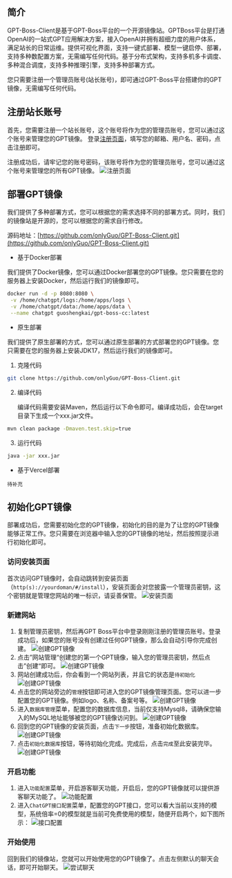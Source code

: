
## 简介
GPT-Boss-Client是基于GPT-Boss平台的一个开源镜像站。GPTBoss平台是打通OpenAI的一站式GPT应用解决方案，接入OpenAI并拥有超细力度的用户体系，满足站长的日常运维。提供可视化界面，支持一键式部署、模型一键启停、部署，支持多种数配置方案，无需编写任何代码。基于分布式架构，支持多机多卡调度、多种混合调度，支持多种推理引擎，支持多种部署方式。

您只需要注册一个管理员账号(站长账号)，即可通过GPT-Boss平台搭建你的GPT镜像，无需编写任何代码。

## 注册站长账号
首先，您需要注册一个站长账号，这个账号将作为您的管理员账号，您可以通过这个账号来管理您的GPT镜像。 登录[注册页面](https://boss.icoding.ink/manager/#/register)，填写您的邮箱、用户名、密码，点击注册即可。

注册成功后，请牢记您的账号密码，该账号将作为您的管理员账号，您可以通过这个账号来管理您的所有GPT镜像。
![注册页面](./doc/images/register.png)

## 部署GPT镜像
我们提供了多种部署方式，您可以根据您的需求选择不同的部署方式。同时，我们的镜像站是开源的，您可以根据您的需求自行修改。

源码地址：[https://github.com/onlyGuo/GPT-Boss-Client.git](https://github.com/onlyGuo/GPT-Boss-Client.git)

- 基于Docker部署

我们提供了Docker镜像，您可以通过Docker部署您的GPT镜像。您只需要在您的服务器上安装Docker，然后运行我们的镜像即可。

```bash
docker run -d -p 8080:8080 \
 -v /home/chatgpt/logs:/home/apps/logs \
 -v /home/chatgpt/data:/home/apps/data \
 --name chatgpt guoshengkai/gpt-boss-cc:latest
```
- 原生部署

我们提供了原生部署的方式，您可以通过原生部署的方式部署您的GPT镜像。您只需要在您的服务器上安装JDK17，然后运行我们的镜像即可。
1. 克隆代码
```bash
git clone https://github.com/onlyGuo/GPT-Boss-Client.git
```
2. 编译代码

   编译代码需要安装Maven，然后运行以下命令即可。编译成功后，会在target目录下生成一个xxx.jar文件。
```bash
mvn clean package -Dmaven.test.skip=true
```
3. 运行代码
```bash
java -jar xxx.jar
```

- 基于Vercel部署

`待补充`

## 初始化GPT镜像
部署成功后，您需要初始化您的GPT镜像，初始化的目的是为了让您的GPT镜像能够正常工作。您只需要在浏览器中输入您的GPT镜像的地址，然后按照提示进行初始化即可。

### 访问安装页面
首次访问GPT镜像时，会自动跳转到安装页面（`http(s)://yourdoman/#/install`），安装页面会对您披露一个管理员密钥，这个密钥就是管理您网站的唯一标识，请妥善保管。
![安装页面](./doc/images/install.png)

### 新建网站
1. 复制管理员密钥，然后再GPT Boss平台中登录刚刚注册的管理员账号。登录成功后，如果您的账号没有创建过任何GPT镜像，那么会自动引导你完成创建。
   ![创建GPT镜像](./doc/images/dashboard.png)
2. 点击”网站管理“创建您的第一个GPT镜像，输入您的管理员密钥，然后点击”创建“即可。
   ![创建GPT镜像](./doc/images/add.png)
3. 网站创建成功后，你会看到一个网站列表，并且它的状态是`待初始化`
   ![创建GPT镜像](./doc/images/addfinish.png)
4. 点击您的网站旁边的`管理`按钮即可进入您的GPT镜像管理页面。您可以进一步配置您的GPT镜像。例如logo、名称、备案号等。
   ![创建GPT镜像](./doc/images/site.png)
5. 进入`数据库管理`菜单，配置您的数据库信息，当前仅支持Mysql8，请确保您输入的MySQL地址能够被您的GPT镜像访问到。
   ![创建GPT镜像](./doc/images/database.png)
6. 回到您的GPT镜像的安装页面，点击`下一步`按钮，准备初始化数据库。
   ![创建GPT镜像](./doc/images/oninitdb.png)
7. 点击`初始化数据库`按钮，等待初始化完成。完成后，点击`完成`至此安装完毕。
   ![创建GPT镜像](./doc/images/inited.png)

### 开启功能
1. 进入`功能配置`菜单，开启游客聊天功能，开启后，您的GPT镜像就可以提供游客聊天功能了。
   ![功能配置](./doc/images/fun.png)
2. 进入`ChatGPT接口配置`菜单，配置您的GPT接口，您可以看大当前以支持的模型，系统倍率=0的模型就是当前可免费使用的模型，随便开启两个，如下图所示：
   ![接口配置](./doc/images/model.png)

### 开始使用
回到我们的镜像站，您就可以开始使用您的GPT镜像了。点击左侧默认的聊天会话，即可开始聊天。
![尝试聊天](./doc/images/chat-example.png)